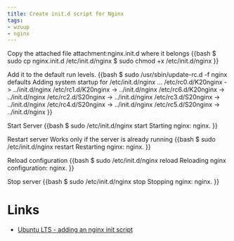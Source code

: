 ```yaml
---
title: Create init.d script for Nginx
tags:
- wzuup
- nginx
---
```


Copy the attached file attachment:nginx.init.d where it belongs
{{bash
$ sudo cp nginx.init.d /etc/init.d/nginx
$ sudo chmod +x /etc/init.d/nginx
}}

Add it to the default run levels.
{{bash
$ sudo /usr/sbin/update-rc.d -f nginx defaults
Adding system startup for /etc/init.d/nginx ...
   /etc/rc0.d/K20nginx -> ../init.d/nginx
   /etc/rc1.d/K20nginx -> ../init.d/nginx
   /etc/rc6.d/K20nginx -> ../init.d/nginx
   /etc/rc2.d/S20nginx -> ../init.d/nginx
   /etc/rc3.d/S20nginx -> ../init.d/nginx
   /etc/rc4.d/S20nginx -> ../init.d/nginx
   /etc/rc5.d/S20nginx -> ../init.d/nginx
}}

Start Server
{{bash
$ sudo /etc/init.d/nginx start
Starting nginx: nginx.
}}

Restart server
Works only if the server is already running
{{bash
$ sudo /etc/init.d/nginx restart
Restarting nginx: nginx.
}}

Reload configuration
{{bash
$ sudo /etc/init.d/nginx reload
Reloading nginx configuration: nginx.
}}

Stop server
{{bash
$ sudo /etc/init.d/nginx stop
Stopping nginx: nginx.
}}

# Links

* [Ubuntu LTS - adding an nginx init script](http://articles.slicehost.com/2007/10/17/ubuntu-lts-adding-an-nginx-init-script)

